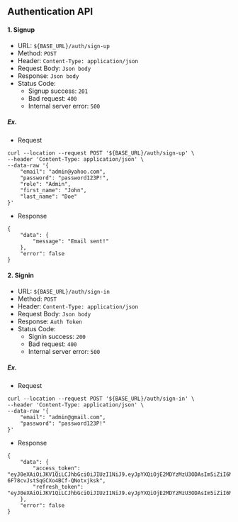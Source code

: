 ## Authentication API

#### 1. Signup

- URL: `${BASE_URL}/auth/sign-up`
- Method: `POST`
- Header: `Content-Type: application/json`
- Request Body: `Json body`
- Response: `Json body`
- Status Code:
    + Signup success: `201`
    + Bad request: `400`
    + Internal server error: `500`

##### Ex. 
- Request
```text
curl --location --request POST '${BASE_URL}/auth/sign-up' \
--header 'Content-Type: application/json' \
--data-raw '{
    "email": "admin@yahoo.com",
    "password": "password123P!",
    "role": "Admin",
    "first_name": "John",
    "last_name": "Doe"
}'
```
- Response
```text
{
    "data": {
        "message": "Email sent!"
    },
    "error": false
}
```

#### 2. Signin

- URL: `${BASE_URL}/auth/sign-in`
- Method: `POST`
- Header: `Content-Type: application/json`
- Request Body: `Json body`
- Response: `Auth Token`
- Status Code:
    + Signin success: `200`
    + Bad request: `400`
    + Internal server error: `500`

##### Ex. 
- Request
```text
curl --location --request POST '${BASE_URL}/auth/sign-in' \
--header 'Content-Type: application/json' \
--data-raw '{
    "email": "admin@gmail.com",
    "password": "password123P!"
}'
```
- Response
```text
{
    "data": {
        "access_token": "eyJ0eXAiOiJKV1QiLCJhbGciOiJIUzI1NiJ9.eyJpYXQiOjE2MDYzMzU3ODAsIm5iZiI6MTYwNjMzNTc4MCwianRpIjoiYWM4ODZhYWEtMGUzZC00YTI2LWE5MTItZTI2YWRlZjU2ZTA1IiwiZXhwIjoxNjA2OTQwNTgwLCJpZGVudGl0eSI6Im1hdGV1c2JwLnVwQGhvdG1haWwuY29tIiwiZnJlc2giOmZhbHNlLCJ0eXBlIjoiYWNjZXNzIn0.gNdMt_imvceoB-6F78cvJstSqGCXo4BCf-QNotxjksk",
        "refresh_token": "eyJ0eXAiOiJKV1QiLCJhbGciOiJIUzI1NiJ9.eyJpYXQiOjE2MDYzMzU3ODAsIm5iZiI6MTYwNjMzNTc4MCwianRpIjoiNmMwODA4OWQtMjQ3YS00YjM5LTkyM2ItZWI1ODMzNjVhMjY4IiwiZXhwIjoxNjA4OTI3NzgwLCJpZGVudGl0eSI6Im1hdGV1c2JwLnVwQGhvdG1haWwuY29tIiwidHlwZSI6InJlZnJlc2gifQ.9Bc5cJtwbHJs3mpaTGC8xkNbbViaNeofyK2PzizYL8g"
    },
    "error": false
}
```